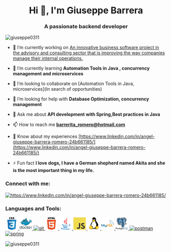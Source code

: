 <h1 align="center">Hi 👋, I'm Giuseppe Barrera</h1>
<h3 align="center">A passionate backend developer</h3>

<p align="left"> <img src="https://komarev.com/ghpvc/?username=giuseppe0311&label=Profile%20views&color=0e75b6&style=flat" alt="giuseppe0311" /> </p>

- 🔭 I’m currently working on [An innovative business software project in the advisory and consulting sector that is improving the way companies manage their internal operations.](private)

- 🌱 I’m currently learning **Automation Tools in Java , concurrency management and microservices**

- 👯 I’m looking to collaborate on [Automation Tools in Java, microservices](In search of opportunities)

- 🤝 I’m looking for help with **Database Optimization, concurrency management**

- 💬 Ask me about **API development with Spring,Best practices in Java**

- 📫 How to reach me **barrerita_romero@hotmail.com**

- 📄 Know about my experiences [https://www.linkedin.com/in/angel-giuseppe-barrera-romero-24b661185/](https://www.linkedin.com/in/angel-giuseppe-barrera-romero-24b661185/)

- ⚡ Fun fact **I love dogs, I have a German shepherd named Akita and she is the most important thing in my life.**

<h3 align="left">Connect with me:</h3>
<p align="left">
<a href="https://linkedin.com/in/https://www.linkedin.com/in/angel-giuseppe-barrera-romero-24b661185/" target="blank"><img align="center" src="https://raw.githubusercontent.com/rahuldkjain/github-profile-readme-generator/master/src/images/icons/Social/linked-in-alt.svg" alt="https://www.linkedin.com/in/angel-giuseppe-barrera-romero-24b661185/" height="30" width="40" /></a>
</p>

<h3 align="left">Languages and Tools:</h3>
<p align="left"> <a href="https://www.w3schools.com/css/" target="_blank" rel="noreferrer"> <img src="https://raw.githubusercontent.com/devicons/devicon/master/icons/css3/css3-original-wordmark.svg" alt="css3" width="40" height="40"/> </a> <a href="https://www.docker.com/" target="_blank" rel="noreferrer"> <img src="https://raw.githubusercontent.com/devicons/devicon/master/icons/docker/docker-original-wordmark.svg" alt="docker" width="40" height="40"/> </a> <a href="https://git-scm.com/" target="_blank" rel="noreferrer"> <img src="https://www.vectorlogo.zone/logos/git-scm/git-scm-icon.svg" alt="git" width="40" height="40"/> </a> <a href="https://www.w3.org/html/" target="_blank" rel="noreferrer"> <img src="https://raw.githubusercontent.com/devicons/devicon/master/icons/html5/html5-original-wordmark.svg" alt="html5" width="40" height="40"/> </a> <a href="https://www.java.com" target="_blank" rel="noreferrer"> <img src="https://raw.githubusercontent.com/devicons/devicon/master/icons/java/java-original.svg" alt="java" width="40" height="40"/> </a> <a href="https://developer.mozilla.org/en-US/docs/Web/JavaScript" target="_blank" rel="noreferrer"> <img src="https://raw.githubusercontent.com/devicons/devicon/master/icons/javascript/javascript-original.svg" alt="javascript" width="40" height="40"/> </a> <a href="https://www.linux.org/" target="_blank" rel="noreferrer"> <img src="https://raw.githubusercontent.com/devicons/devicon/master/icons/linux/linux-original.svg" alt="linux" width="40" height="40"/> </a> <a href="https://www.mysql.com/" target="_blank" rel="noreferrer"> <img src="https://raw.githubusercontent.com/devicons/devicon/master/icons/mysql/mysql-original-wordmark.svg" alt="mysql" width="40" height="40"/> </a> <a href="https://www.postgresql.org" target="_blank" rel="noreferrer"> <img src="https://raw.githubusercontent.com/devicons/devicon/master/icons/postgresql/postgresql-original-wordmark.svg" alt="postgresql" width="40" height="40"/> </a> <a href="https://postman.com" target="_blank" rel="noreferrer"> <img src="https://www.vectorlogo.zone/logos/getpostman/getpostman-icon.svg" alt="postman" width="40" height="40"/> </a> <a href="https://spring.io/" target="_blank" rel="noreferrer"> <img src="https://www.vectorlogo.zone/logos/springio/springio-icon.svg" alt="spring" width="40" height="40"/> </a> </p>

<p><img align="center" src="https://github-readme-stats.vercel.app/api/top-langs?username=giuseppe0311&show_icons=true&locale=en&layout=compact" alt="giuseppe0311" /></p>
